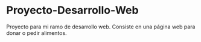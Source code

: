 # Proyecto-Desarrollo-Web
Proyecto para mi ramo de desarrollo web. Consiste en una página web para donar o pedir alimentos. 
